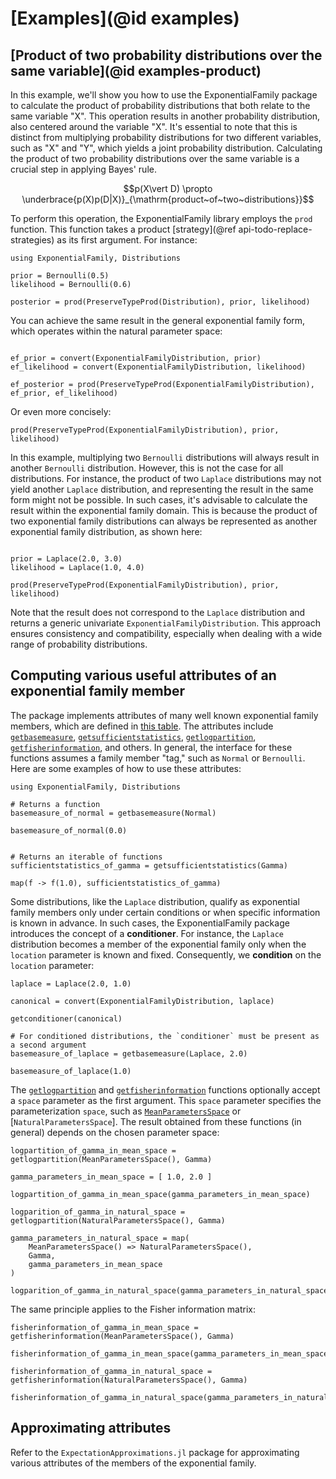 # [Examples](@id examples)

## [Product of two probability distributions over the same variable](@id examples-product)

In this example, we'll show you how to use the ExponentialFamily package to calculate the product of probability distributions that both relate to the same variable "X". 
This operation results in another probability distribution, also centered around the variable "X". 
It's essential to note that this is distinct from multiplying probability distributions for two different variables, such as "X" and "Y", 
which yields a joint probability distribution. Calculating the product of two probability distributions over the same variable is a crucial step in applying Bayes' rule.

```math 
p(X\vert D) \propto \underbrace{p(X)p(D|X)}_{\mathrm{product~of~two~distributions}}
```

To perform this operation, the ExponentialFamily library employs the `prod` function. This function takes a product [strategy](@ref api-todo-replace-strategies) as its first argument. For instance:

```@example prod-example
using ExponentialFamily, Distributions

prior = Bernoulli(0.5)
likelihood = Bernoulli(0.6)

posterior = prod(PreserveTypeProd(Distribution), prior, likelihood)
```

You can achieve the same result in the general exponential family form, which operates within the natural parameter space:

```@example prod-example

ef_prior = convert(ExponentialFamilyDistribution, prior)
ef_likelihood = convert(ExponentialFamilyDistribution, likelihood)

ef_posterior = prod(PreserveTypeProd(ExponentialFamilyDistribution), ef_prior, ef_likelihood)
```

Or even more concisely:

```@example prod-example
prod(PreserveTypeProd(ExponentialFamilyDistribution), prior, likelihood)
```

In this example, multiplying two `Bernoulli` distributions will always result in another `Bernoulli` distribution. However, this is not the case for all distributions. For instance, the product of two `Laplace` distributions may not yield another `Laplace` distribution, and representing the result in the same form might not be possible. In such cases, it's advisable to calculate the result within the exponential family domain. This is because the product of two exponential family distributions can always be represented as another exponential family distribution, as shown here:

```@example prod-example

prior = Laplace(2.0, 3.0)
likelihood = Laplace(1.0, 4.0)

prod(PreserveTypeProd(ExponentialFamilyDistribution), prior, likelihood)
```

Note that the result does not correspond to the `Laplace` distribution and returns a generic univariate `ExponentialFamilyDistribution`.
This approach ensures consistency and compatibility, especially when dealing with a wide range of probability distributions.

## Computing various useful attributes of an exponential family member

The package implements attributes of many well known exponential family members, which are defined in [this table](https://en.wikipedia.org/wiki/Exponential_family#Table_of_distributions).
The attributes include [`getbasemeasure`](@ref), [`getsufficientstatistics`](@ref), [`getlogpartition`](@ref), [`getfisherinformation`](@ref), and others. 
In general, the interface for these functions assumes a family member "tag," such as `Normal` or `Bernoulli`. Here are some examples of how to use these attributes:

```@example attributes-example
using ExponentialFamily, Distributions

# Returns a function
basemeasure_of_normal = getbasemeasure(Normal)

basemeasure_of_normal(0.0)
```

```@example attributes-example

# Returns an iterable of functions
sufficientstatistics_of_gamma = getsufficientstatistics(Gamma)

map(f -> f(1.0), sufficientstatistics_of_gamma)
```

Some distributions, like the `Laplace` distribution, qualify as exponential family members only under certain conditions or when specific information is known in advance. In such cases, the ExponentialFamily package introduces the concept of a __conditioner__. For instance, the `Laplace` distribution becomes a member of the exponential family only when the `location` parameter is known and fixed. Consequently, we __condition__ on the `location` parameter:

```@example attributes-example
laplace = Laplace(2.0, 1.0)

canonical = convert(ExponentialFamilyDistribution, laplace)

getconditioner(canonical)
```

```@example attributes-example
# For conditioned distributions, the `conditioner` must be present as a second argument
basemeasure_of_laplace = getbasemeasure(Laplace, 2.0)

basemeasure_of_laplace(1.0)
```

The [`getlogpartition`](@ref) and [`getfisherinformation`](@ref) functions optionally accept a `space` parameter as the first argument. This `space` parameter specifies the parameterization `space`, such as [`MeanParametersSpace`](@ref) or [`NaturalParametersSpace`]. The result obtained from these functions (in general) depends on the chosen parameter space:

```@example attributes-example
logpartition_of_gamma_in_mean_space = getlogpartition(MeanParametersSpace(), Gamma)

gamma_parameters_in_mean_space = [ 1.0, 2.0 ]

logpartition_of_gamma_in_mean_space(gamma_parameters_in_mean_space)
```

```@example attributes-example
logparition_of_gamma_in_natural_space = getlogpartition(NaturalParametersSpace(), Gamma)

gamma_parameters_in_natural_space = map(
    MeanParametersSpace() => NaturalParametersSpace(), 
    Gamma,
    gamma_parameters_in_mean_space
)

logparition_of_gamma_in_natural_space(gamma_parameters_in_natural_space)
```

The same principle applies to the Fisher information matrix:

```@example attributes-example
fisherinformation_of_gamma_in_mean_space = getfisherinformation(MeanParametersSpace(), Gamma)

fisherinformation_of_gamma_in_mean_space(gamma_parameters_in_mean_space)
```

```@example attributes-example
fisherinformation_of_gamma_in_natural_space = getfisherinformation(NaturalParametersSpace(), Gamma)

fisherinformation_of_gamma_in_natural_space(gamma_parameters_in_natural_space)
```

## Approximating attributes 

Refer to the `ExpectationApproximations.jl` package for approximating various attributes of the members of the exponential family.